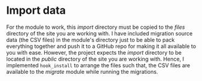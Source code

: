 # Import data

For the module to work, this _import_ directory must be copied to the _files_ directory of the site you are working with. I have included migration source data (the CSV files) in the module's directory just to be able to pack everything together and push it to a GitHub repo for making it all available to you with ease. However, the project expects the _import_ directory to be located in the _public_ directory of the site you are working with. Hence, I implemented `hook_install` to arrange the files such that, the CSV files are available to the _migrate_ module while running the migrations.
